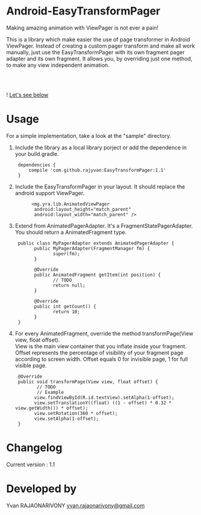 Android-EasyTransformPager
==========================
Making amazing animation with ViewPager is not ever a pain!
<p>This is a library which make easier the use of page transformer in Android ViewPager. Instead of creating a custom pager transform and make all work manually, just use the EasyTransformPager with its own fragment pager adapter and its own fragment. It allows you, by overriding just one method, to make any view independent animation.</p>
<br>
<br>

! [Let's see below](/docs/easytransformpager.gif?raw=true "Optional Title")

Usage
==========================
For a simple implementation, take a look at the "sample" directory.

1. Include the library as a local library porject or add the dependence in your build.gradle.
       
        dependencies {
            compile 'com.github.rajyvan:EasyTransformPager:1.1'
        }

2. Include the EasyTransformPager in your layout. It should replace the android support ViewPager.
      
             <mg.yra.lib.AnimatedViewPager
              android:layout_height="match_parent"
              android:layout_width="match_parent" />

3. Extend from AnimatedPagerAdapter. It's a FragmentStatePagerAdapter. You should return a AnimatedFragment type.
        
        public class MyPagerAdapter extends AnimatedPagerAdapter {
              public MyPagerAdapter(FragmentManager fm) {
                     super(fm);
              }
        
              @Override
              public AnimatedFragment getItem(int position) {
                     // TODO
                     return null;
              }
        
              @Override
              public int getCount() {
                     return 10;
              }
        }

4. For every AnimatedFragment, override the method transformPage(View view, float offset). 
   <br>View is the main view container that you inflate inside your fragment.
   <br>Offset represents the percentage of visibility of your fragment page according to screen width. Offset equals 0 for invisible page, 1 for full visible page.

        
        @Override
        public void transformPage(View view, float offset) {
               // TODO
               // Example
              view.findViewById(R.id.textView).setAlpha(1-offset);
              view.setTranslationY((float) ((1 - offset) * 0.32 * view.getWidth()) * offset);
              view.setRotation(360 * offset);
              view.setAlpha(1-offset);
        }
              
       

Changelog
==========================
Current version : 1.1

Developed by
==========================

Yvan RAJAONARIVONY
yvan.rajaonarivony@gmail.com
